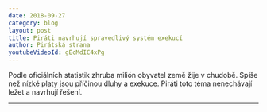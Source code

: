```yaml
---
date: 2018-09-27
category: blog
layout: post
title: Piráti navrhují spravedlivý systém exekucí
author: Pirátská strana
youtubeVideoId: gEcMdIC4xPg
---
```


Podle oficiálních statistik zhruba milión obyvatel země žije v chudobě. Spíše než nízké platy jsou příčinou dluhy a exekuce. Piráti toto téma nenechávají ležet a navrhují řešení.


- - -

